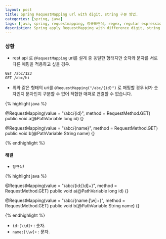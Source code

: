 ```yaml
---
layout: post
title: Spring RequestMapping url with digit, string 구분 방법. 
categories: [spring, java]
tags: [java, spring, requestmapping, 정규표현식, regex, regular expression]
description: Spring apply RequestMapping with difference digit, string 
---
```



### 상황 
* rest api 로 `@RequestMapping` uri를 설계 중 동일한 형태지만 숫자와 문자를 서로 다른 매핑을 적용하고 싶을 경우.

```
GET /abc/123
GET /abc/hi
```

* 위와 같은 형태의 uri를 `@RequestMapping("/abc/{id}")` 로 매핑할 경우 id가 숫자인지 문자인지 구분할 수 없어 적합한 매퍼로 연결할 수 없습니다.

{% highlight java %}

@RequestMapping(value = "/abc/{id}", method = RequestMethod.GET)
public void a(@PathVariable long id) {}

@RequestMapping(value = "/abc/{name}", method = RequestMethod.GET)
public void b(@PathVariable String name) {}

{% endhighlight %}



#### 해결

* `정규식`!

{% highlight java %}

@RequestMapping(value = "/abc/{id:[\\d]+}", method = RequestMethod.GET)
public void a(@PathVariable long id) {}

@RequestMapping(value = "/abc/{name:[\\w]+}", method = RequestMethod.GET)
public void b(@PathVariable String name) {}

{% endhighlight %}


* `id:[\\d]+` : 숫자.
* `name:[\\w]+` : 문자.
